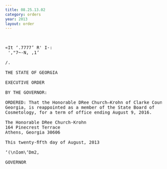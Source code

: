 ```yaml
---
title: 08.25.13.02
category: orders
year: 2013
layout: order
---
```


<pre> 

«It ‘.7777’ R' I-:
 ',"7~-N, ,1’

/.

THE STATE OF GEORGIA

EXECUTIVE ORDER

BY THE GOVERNOR:

ORDERED: That the Honorable DRee Church—Krohn of Clarke County,
Georgia, is reappointed as a member of the State Board of
Cosmetology, for a term of office ending August 9, 2016.

The Honorable DRee Church-Krohn
164 Pinecrest Terrace
Athens, Georgia 30606

This twenty-ﬁfth day of August, 2013

‘(\nIom\‘Dm2,

GOVERNOR

</pre>
